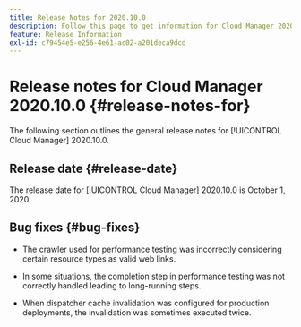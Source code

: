 ```yaml
---
title: Release Notes for 2020.10.0
description: Follow this page to get information for Cloud Manager 2020.10.0.
feature: Release Information
exl-id: c79454e5-e256-4e61-ac02-a201deca9dcd
---
```

# Release notes for Cloud Manager 2020.10.0 {#release-notes-for}

The following section outlines the general release notes for [!UICONTROL Cloud Manager] 2020.10.0.

## Release date {#release-date}

The release date for [!UICONTROL Cloud Manager] 2020.10.0 is October 1, 2020.

## Bug fixes {#bug-fixes}

* The crawler used for performance testing was incorrectly considering certain resource types as valid web links.

* In some situations, the completion step in performance testing was not correctly handled leading to long-running steps.

* When dispatcher cache invalidation was configured for production deployments, the invalidation was sometimes executed twice.
